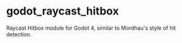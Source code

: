 # godot_raycast_hitbox
Raycast Hitbox module for Godot 4, similar to Mordhau's style of hit detection.
